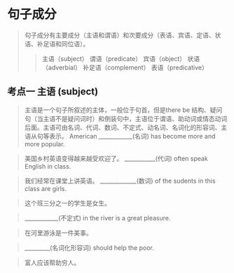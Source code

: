 # 句子成分
> 句子成分有主要成分（主语和谓语）和次要成分（表语、宾语、定语、状语、补足语和同位语）。
>
> > 主语（subject）	谓语（predicate）	宾语（object）	状语（adverbial）			补足语（complement）	表语（predicative）

## 考点一 主语 (subject)
> 主语是一个句子所叙述的主体，一般位于句首。但是there be 结构、疑问句（当主语不是疑问词时）和倒装句中，主语位于谓语、助动词或情态动词后面。主语可由名词、代词、数词、不定式、动名词、名词化的形容词、主语从句等表示。
> American ____________(名词) has become more and more popular.

> 美国乡村英语变得越来越受欢迎了。
> ___________(代词) often speak English in class.

> 我们经常在课堂上讲英语。
> _____________(数词) of the sudents in this class are girls.

> 这个班三分之一的学生是女生。

> ____________(不定式) in the river is a great pleasure.

> 在河里游泳是一件美事。

> _________(名词化形容词) should help the poor.

> 富人应该帮助穷人。
